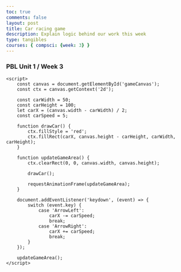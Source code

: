 ```yaml
---
toc: true
comments: false
layout: post
title: Car racing game
description: Explain logic behind our work this week
type: tangibles
courses: { compsci: {week: 3} }
---
```


### PBL Unit 1 / Week 3

<html lang="en">
<head>
    <meta charset="UTF-8">
    <meta name="viewport" content="width=device-width, initial-scale=1.0">
    <title>Car Racing Game</title>
    <style>
        body {
            margin: 0;
            overflow: hidden;
        }
        canvas {
            background: #333;
            display: block;
            margin: 0 auto;
        }
    </style>
</head>
<body>
    <canvas id="gameCanvas"></canvas>

    <script>
        const canvas = document.getElementById('gameCanvas');
        const ctx = canvas.getContext('2d');

        const carWidth = 50;
        const carHeight = 100;
        let carX = (canvas.width - carWidth) / 2;
        const carSpeed = 5;

        function drawCar() {
            ctx.fillStyle = 'red';
            ctx.fillRect(carX, canvas.height - carHeight, carWidth, carHeight);
        }

        function updateGameArea() {
            ctx.clearRect(0, 0, canvas.width, canvas.height);

            drawCar();

            requestAnimationFrame(updateGameArea);
        }

        document.addEventListener('keydown', (event) => {
            switch (event.key) {
                case 'ArrowLeft':
                    carX -= carSpeed;
                    break;
                case 'ArrowRight':
                    carX += carSpeed;
                    break;
            }
        });

        updateGameArea();
    </script>
</body>
</html>

